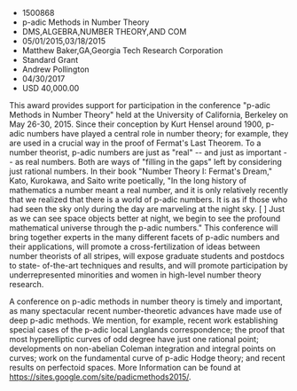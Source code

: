 
* 1500868
* p-adic Methods in Number Theory
* DMS,ALGEBRA,NUMBER THEORY,AND COM
* 05/01/2015,03/18/2015
* Matthew Baker,GA,Georgia Tech Research Corporation
* Standard Grant
* Andrew Pollington
* 04/30/2017
* USD 40,000.00

This award provides support for participation in the conference "p-adic Methods
in Number Theory" held at the University of California, Berkeley on May 26-30,
2015. Since their conception by Kurt Hensel around 1900, p-adic numbers have
played a central role in number theory; for example, they are used in a crucial
way in the proof of Fermat's Last Theorem. To a number theorist, p-adic numbers
are just as "real" -- and just as important -- as real numbers. Both are ways of
"filling in the gaps" left by considering just rational numbers. In their book
"Number Theory I: Fermat's Dream," Kato, Kurokawa, and Saito write poetically,
"In the long history of mathematics a number meant a real number, and it is only
relatively recently that we realized that there is a world of p-adic numbers. It
is as if those who had seen the sky only during the day are marveling at the
night sky. [ ] Just as we can see space objects better at night, we begin to see
the profound mathematical universe through the p-adic numbers." This conference
will bring together experts in the many different facets of p-adic numbers and
their applications, will promote a cross-fertilization of ideas between number
theorists of all stripes, will expose graduate students and postdocs to state-
of-the-art techniques and results, and will promote participation by
underrepresented minorities and women in high-level number theory research.

A conference on p-adic methods in number theory is timely and important, as many
spectacular recent number-theoretic advances have made use of deep p-adic
methods. We mention, for example, recent work establishing special cases of the
p-adic local Langlands correspondence; the proof that most hyperelliptic curves
of odd degree have just one rational point; developments on non-abelian Coleman
integration and integral points on curves; work on the fundamental curve of
p-adic Hodge theory; and recent results on perfectoid spaces. More Information
can be found at https://sites.google.com/site/padicmethods2015/.
